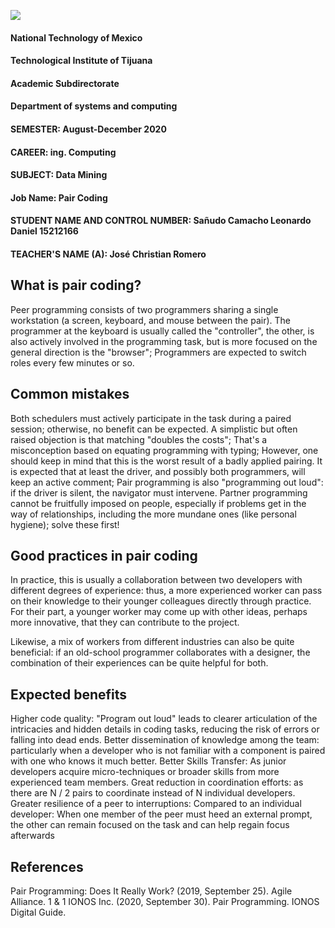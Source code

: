 ![](https://sites.google.com/site/jeronimolinarespaz/_/rsrc/1462454251388/modulos/el-programa-institucional-de-tutorias/instituto-tecnologico-de-tijuana/file.PNG)


#### National Technology of Mexico

#### Technological Institute of Tijuana

#### Academic Subdirectorate

#### Department of systems and computing

#### SEMESTER: August-December 2020

#### CAREER: ing. Computing

#### SUBJECT: Data Mining

#### Job Name: Pair Coding

#### STUDENT NAME AND CONTROL NUMBER: Sañudo Camacho Leonardo Daniel 15212166

#### TEACHER'S NAME (A): José Christian Romero


## What is pair coding?
Peer programming consists of two programmers sharing a single workstation (a screen, keyboard, and mouse between the pair). The programmer at the keyboard is usually called the "controller", the other, is also actively involved in the programming task, but is more focused on the general direction is the "browser"; Programmers are expected to switch roles every few minutes or so.

## Common mistakes

Both schedulers must actively participate in the task during a paired session; otherwise, no benefit can be expected.
A simplistic but often raised objection is that matching "doubles the costs"; That's a misconception based on equating programming with typing; However, one should keep in mind that this is the worst result of a badly applied pairing. It is expected that at least the driver, and possibly both programmers, will keep an active comment; Pair programming is also "programming out loud": if the driver is silent, the navigator must intervene.
Partner programming cannot be fruitfully imposed on people, especially if problems get in the way of relationships, including the more mundane ones (like personal hygiene); solve these first!

## Good practices in pair coding
In practice, this is usually a collaboration between two developers with different degrees of experience: thus, a more experienced worker can pass on their knowledge to their younger colleagues directly through practice. For their part, a younger worker may come up with other ideas, perhaps more innovative, that they can contribute to the project.

Likewise, a mix of workers from different industries can also be quite beneficial: if an old-school programmer collaborates with a designer, the combination of their experiences can be quite helpful for both.


## Expected benefits
Higher code quality: "Program out loud" leads to clearer articulation of the intricacies and hidden details in coding tasks, reducing the risk of errors or falling into dead ends.
Better dissemination of knowledge among the team: particularly when a developer who is not familiar with a component is paired with one who knows it much better.
Better Skills Transfer: As junior developers acquire micro-techniques or broader skills from more experienced team members.
Great reduction in coordination efforts: as there are N / 2 pairs to coordinate instead of N individual developers.
Greater resilience of a peer to interruptions: Compared to an individual developer: When one member of the peer must heed an external prompt, the other can remain focused on the task and can help regain focus afterwards


## References
Pair Programming: Does It Really Work? (2019, September 25). Agile Alliance.
1 & 1 IONOS Inc. (2020, September 30). Pair Programming. IONOS Digital Guide.